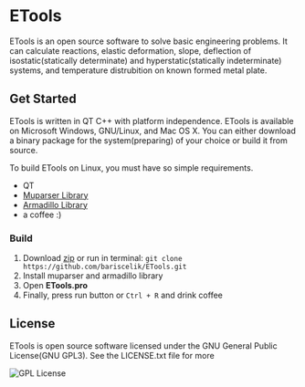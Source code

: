 # ETools

ETools is an open source software to solve basic engineering problems. It can calculate reactions, elastic deformation, slope, deflection of isostatic(statically determinate) and hyperstatic(statically indeterminate) systems, and temperature distrubition on known formed metal plate.

## Get Started


ETools is written in QT C++ with platform independence. ETools is available on Microsoft Windows, GNU/Linux, and Mac OS X. You can either download a binary package for the system(preparing) of your choice or build it from source.

To build ETools on Linux, you must have so simple requirements.

- QT
- [Muparser Library](https://github.com/beltoforion/muparser/)
- [Armadillo Library](http://arma.sourceforge.net/)
- a coffee :)

### Build

1. Download [zip](https://github.com/bariscelik/ETools/archive/master.zip) or run in terminal: `git clone https://github.com/bariscelik/ETools.git`
2. Install muparser and armadillo library
3. Open **ETools.pro**
4. Finally, press run button or `Ctrl + R` and drink coffee

## License

ETools is open source software licensed under the GNU General Public License(GNU GPL3). See the LICENSE.txt file for more

![GPL License](http://www.gnu.org/graphics/gplv3-88x31.png)
